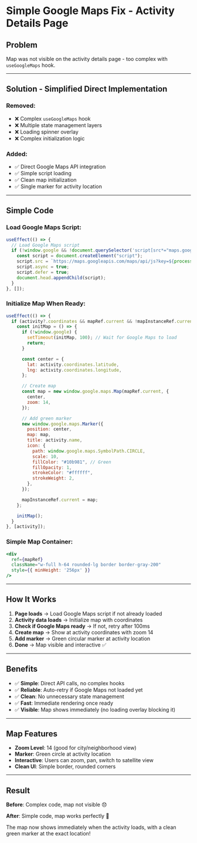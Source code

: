 # Simple Google Maps Fix - Activity Details Page

## Problem
Map was not visible on the activity details page - too complex with `useGoogleMaps` hook.

---

## Solution - Simplified Direct Implementation

### Removed:
- ❌ Complex `useGoogleMaps` hook
- ❌ Multiple state management layers
- ❌ Loading spinner overlay
- ❌ Complex initialization logic

### Added:
- ✅ Direct Google Maps API integration
- ✅ Simple script loading
- ✅ Clean map initialization
- ✅ Single marker for activity location

---

## Simple Code

### Load Google Maps Script:
```javascript
useEffect(() => {
  // Load Google Maps script
  if (!window.google && !document.querySelector('script[src*="maps.googleapis.com"]')) {
    const script = document.createElement("script");
    script.src = `https://maps.googleapis.com/maps/api/js?key=${process.env.NEXT_PUBLIC_GOOGLE_MAPS_API_KEY}`;
    script.async = true;
    script.defer = true;
    document.head.appendChild(script);
  }
}, []);
```

### Initialize Map When Ready:
```javascript
useEffect(() => {
  if (activity?.coordinates && mapRef.current && !mapInstanceRef.current) {
    const initMap = () => {
      if (!window.google) {
        setTimeout(initMap, 100); // Wait for Google Maps to load
        return;
      }

      const center = {
        lat: activity.coordinates.latitude,
        lng: activity.coordinates.longitude,
      };

      // Create map
      const map = new window.google.maps.Map(mapRef.current, {
        center,
        zoom: 14,
      });

      // Add green marker
      new window.google.maps.Marker({
        position: center,
        map: map,
        title: activity.name,
        icon: {
          path: window.google.maps.SymbolPath.CIRCLE,
          scale: 10,
          fillColor: "#10b981", // Green
          fillOpacity: 1,
          strokeColor: "#ffffff",
          strokeWeight: 2,
        },
      });

      mapInstanceRef.current = map;
    };

    initMap();
  }
}, [activity]);
```

### Simple Map Container:
```jsx
<div
  ref={mapRef}
  className="w-full h-64 rounded-lg border border-gray-200"
  style={{ minHeight: '256px' }}
/>
```

---

## How It Works

1. **Page loads** → Load Google Maps script if not already loaded
2. **Activity data loads** → Initialize map with coordinates
3. **Check if Google Maps ready** → If not, retry after 100ms
4. **Create map** → Show at activity coordinates with zoom 14
5. **Add marker** → Green circular marker at activity location
6. **Done** → Map visible and interactive ✅

---

## Benefits

- ✅ **Simple**: Direct API calls, no complex hooks
- ✅ **Reliable**: Auto-retry if Google Maps not loaded yet
- ✅ **Clean**: No unnecessary state management
- ✅ **Fast**: Immediate rendering once ready
- ✅ **Visible**: Map shows immediately (no loading overlay blocking it)

---

## Map Features

- **Zoom Level**: 14 (good for city/neighborhood view)
- **Marker**: Green circle at activity location
- **Interactive**: Users can zoom, pan, switch to satellite view
- **Clean UI**: Simple border, rounded corners

---

## Result

**Before**: Complex code, map not visible 😞

**After**: Simple code, map works perfectly 🎯

The map now shows immediately when the activity loads, with a clean green marker at the exact location!
